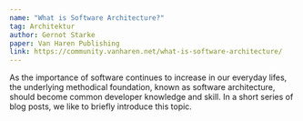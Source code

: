 ```yaml
---
name: "What is Software Architecture?"
tag: Architektur
author: Gernot Starke
paper: Van Haren Publishing
link: https://community.vanharen.net/what-is-software-architecture/
---
```

As the importance of software continues to increase in our everyday lifes, the underlying methodical foundation,
known as software architecture, should become common developer knowledge and skill. In a short series of blog posts, 
we like to briefly introduce this topic.